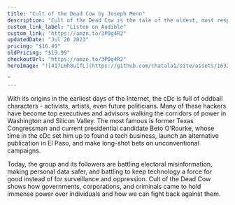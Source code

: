 ```yaml
---
title: "Cult of the Dead Cow by Joseph Menn"
description: "Cult of the Dead Cow is the tale of the oldest, most respected, and most famous American hacking group of all time. Though until now it has remained mostly anonymous, its members invented the concept of hacktivism, released the top tool for testing password security, and created what was for years the best technique for controlling computers from afar, forcing giant companies to work harder to protect customers. They contributed to the development of Tor, the most important privacy tool on the net, and helped build cyberweapons that advanced US security without injuring anyone. "
custom_link_label: "Listen on Audible"
custom_link: "https://amzn.to/3P0g4R2"
updatedDate: "Jul 20 2023"
pricing: "$16.49"
oldPricing: "$19.99"
checkoutUrl: "https://amzn.to/3P0g4R2"
heroImage: "![417LHh8u1fL](https://github.com/chatala1/site/assets/16328550/a543128b-0718-4c38-8e97-724e7f7f9ae9)"

"
---
```


With its origins in the earliest days of the Internet, the cDc is full of oddball characters - activists, artists, even future politicians. Many of these hackers have become top executives and advisors walking the corridors of power in Washington and Silicon Valley. The most famous is former Texas Congressman and current presidential candidate Beto O'Rourke, whose time in the cDc set him up to found a tech business, launch an alternative publication in El Paso, and make long-shot bets on unconventional campaigns.

Today, the group and its followers are battling electoral misinformation, making personal data safer, and battling to keep technology a force for good instead of for surveillance and oppression. Cult of the Dead Cow shows how governments, corporations, and criminals came to hold immense power over individuals and how we can fight back against them.

